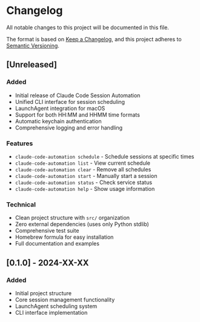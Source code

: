 # Changelog

All notable changes to this project will be documented in this file.

The format is based on [Keep a Changelog](https://keepachangelog.com/en/1.0.0/),
and this project adheres to [Semantic Versioning](https://semver.org/spec/v2.0.0.html).

## [Unreleased]

### Added
- Initial release of Claude Code Session Automation
- Unified CLI interface for session scheduling
- LaunchAgent integration for macOS
- Support for both HH:MM and HHMM time formats
- Automatic keychain authentication
- Comprehensive logging and error handling

### Features
- `claude-code-automation schedule` - Schedule sessions at specific times
- `claude-code-automation list` - View current schedule
- `claude-code-automation clear` - Remove all schedules
- `claude-code-automation start` - Manually start a session
- `claude-code-automation status` - Check service status
- `claude-code-automation help` - Show usage information

### Technical
- Clean project structure with `src/` organization
- Zero external dependencies (uses only Python stdlib)
- Comprehensive test suite
- Homebrew formula for easy installation
- Full documentation and examples

## [0.1.0] - 2024-XX-XX

### Added
- Initial project structure
- Core session management functionality
- LaunchAgent scheduling system
- CLI interface implementation